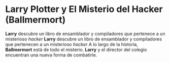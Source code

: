 # Larry Plotter y El Misterio del Hacker (Ballmermort)

**Larry** descubre un libro de ensamblador y compiladores que pertenece a un misterioso
*hacker*
**Larry** descubre un libro de ensamblador y compiladores que pertenecen a un misterioso
*hacker*
A lo largo de la historia, **Ballmermort** está de todo el misterio.
**Larry** y el director del colegio encuentran una nueva forma de combatirle.

